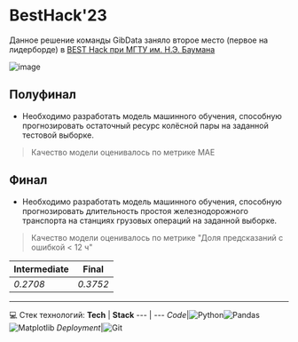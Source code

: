 # BestHack'23

Данное решение команды GibData заняло второе место (первое на лидерборде) в [BEST Hack при МГТУ им. Н.Э. Баумана](https://vk.com/besthack2023)

![image](https://i.ibb.co/x2JF24G/image.png)


## Полуфинал
* Необходимо разработать модель машинного обучения, способную
прогнозировать остаточный ресурс колёсной пары на заданной
тестовой выборке.
> Качество модели оценивалось по метрике MAE


## Финал
* Необходимо разработать модель машинного обучения, способную
прогнозировать длительность простоя железнодорожного транспорта на
станциях грузовых операций на заданной выборке.
> Качество модели оценивалось по метрике "Доля предсказаний с ошибкой < 12 ч"

Intermediate | Final
--- | ---
*0.2708* | *0.3752*

---

:computer: Стек технологий:
**Tech** | **Stack**
--- | ---
*Code*|![Python](https://img.shields.io/badge/python-3670A0?style=for-the-badge&logo=python&logoColor=ffdd54)![Pandas](https://img.shields.io/badge/pandas-%23150458.svg?style=for-the-badge&logo=pandas&logoColor=white)![Matplotlib](https://img.shields.io/badge/Matplotlib-%23ffffff.svg?style=for-the-badge&logo=Matplotlib&logoColor=black)
*Deployment*|![Git](https://img.shields.io/badge/git-%23F05033.svg?style=for-the-badge&logo=git&logoColor=white)

